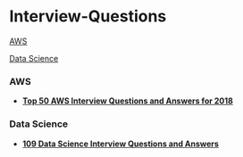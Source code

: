 # Interview-Questions


[AWS](https://github.com/arpitj07/Interview-Questions/blob/master/README.md#aws-1)

[Data Science](https://github.com/arpitj07/Interview-Questions/blob/master/README.md#data-science)

### AWS

- **[Top 50 AWS Interview Questions and Answers for 2018](https://www.dezyre.com/article/-top-50-aws-interview-questions-and-answers-for-2018/399)**

### Data Science

- **[109 Data Science Interview Questions and Answers](https://www.springboard.com/blog/data-science-interview-questions/)**
